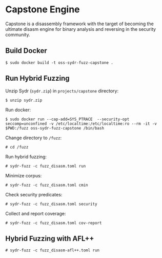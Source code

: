 # Capstone Engine

Capstone is a disassembly framework with the target of becoming the ultimate
disasm engine for binary analysis and reversing in the security community.

## Build Docker

    $ sudo docker build -t oss-sydr-fuzz-capstone .

## Run Hybrid Fuzzing

Unzip Sydr (`sydr.zip`) in `projects/capstone` directory:

    $ unzip sydr.zip

Run docker:

    $ sudo docker run --cap-add=SYS_PTRACE  --security-opt seccomp=unconfined -v /etc/localtime:/etc/localtime:ro --rm -it -v $PWD:/fuzz oss-sydr-fuzz-capstone /bin/bash

Change directory to `/fuzz`:

    # cd /fuzz

Run hybrid fuzzing:

    # sydr-fuzz -c fuzz_disasm.toml run

Minimize corpus:

    # sydr-fuzz -c fuzz_disasm.toml cmin

Check security predicates:

    # sydr-fuzz -c fuzz_disasm.toml security

Collect and report coverage:

    # sydr-fuzz -c fuzz_disasm.toml cov-report

## Hybrid Fuzzing with AFL++

    # sydr-fuzz -c fuzz_disasm-afl++.toml run
